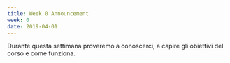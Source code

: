 ```yaml
---
title: Week 0 Announcement
week: 0
date: 2019-04-01
---
```


Durante questa settimana proveremo a conoscerci, a capire gli obiettivi del corso e come funziona. 
